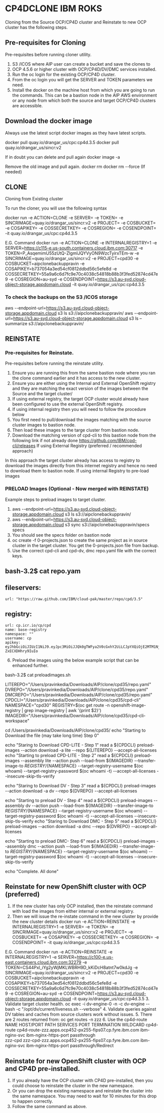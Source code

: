 # CP4DCLONE IBM ROKS
Cloning from the Source OCP/CP4D cluster and Reinstate to new OCP cluster has the following steps.

## Pre-requisites for Cloning
Pre-requisites before running cloner utility.

1.	S3 /ICOS where AIP user can create a bucket and save the clones to
2.	OCP 4.5.6 or higher cluster with OCP/CP4D/DV/DMC services installed.
3.	Run the oc login for the existing OCP/CP4D cluster.
4.	From the oc login you will get the SERVER and TOKEN parameters we need.
5.	Install the docker on the machine host from which you are going to run the commands. This can be a bastion node in the AIP AWS environment or any node from which both the source and target OCP/CP4D clusters are accessible.

## Download the docker image
Always use the latest script docker images as they have latest scripts.

docker pull quay.io/drangar_us/cpc:cp4d.3.5
docker pull quay.io/drangar_us/sincr:v2

If in doubt you can delete and pull again
docker image -a

Remove the old image and pull again.
docker rm <container id>
docker rm <container id> --force (If needed)

## CLONE

Cloning from Existing cluster

To run the cloner, you will use the following syntax

docker run -e ACTION=CLONE -e SERVER=<OC LOGIN SERVER> -e TOKEN=<OC LOGIN TOKEN> -e SINCRIMAGE=quay.io/drangar_us/sincr:v2 -e PROJECT=<OC PROJECT NAME> -e COSBUCKET=<S3 BUCKET NAME> -e COSAPIKEY=<S3 ACCESS KEY> -e COSSECRETKEY=<S3 SECRET KEY> -e COSREGION=<S3 REGION> -e COSENDPOINT=<S3 END POINT> -it quay.io/drangar_us/cpc:cp4d.3.5 

E.G. Command
docker run -e ACTION=CLONE -e INTERNALREGISTRY=1 -e SERVER=https://c115-e.us-south.containers.cloud.ibm.com:30717 -e TOKEN=P_AsqemimU55zUtQ-ZlgmIJQYVyON9WzcTyirxTEm-w -e SINCRIMAGE=quay.io/drangar_us/sincr:v2 -e PROJECT=cpd30 -e COSBUCKET=aipclonebackuppravin -e COSAPIKEY=b737054a3ed54cf0812ddbd56c5efe8d -e COSSECRETKEY=55a9a6c6d7fc9e70c4038c54818b88b3f3fed52874cd47e9 -e COSREGION=au-syd -e COSENDPOINT=https://s3.au-syd.cloud-object-storage.appdomain.cloud -it quay.io/drangar_us/cpc:cp4d.3.5

### To check the backups on the S3 /ICOS storage
aws --endpoint-url=https://s3.au-syd.cloud-object-storage.appdomain.cloud s3 ls s3://aipclonebackuppravin/
aws --endpoint-url=https://s3.au-syd.cloud-object-storage.appdomain.cloud s3 ls –summarize s3://aipclonebackuppravin/

## REINSTATE

### Pre-requisites for Reinstate.

Pre-requisites before running the reinstate utility.
1.	Ensure you are running this from the same bastion node where you ran the clone command earlier and it has access to the new cluster.
2.	Ensure you are either using the Internal and External OpenShift registry and they are matching the exact version of the images between the Source and the target cluster/
3.	If using external registry, the target OCP cluster would already have been configured to use the external OpenShift registry.
4.	If using internal registry then you will need to follow the procedure below
5.	You first need to pull/download the images matching with the source cluster images to bastion node.
6.	Then load these images to the targe cluster from bastion node.
7.	Download the matching version of cpd-cli to this bastion node from the following link if not already done https://github.com/IBM/cpd-cli/releases
If using External Registry (preferred / recommended approach)

In this approach the target cluster already has access to registry to download the images directly from this internet registry and hence no need to download them to bastion node.
If using internal Registry to pre-load images

### PRELOAD Images (Optional - Now merged with REINSTATE)

Example steps to preload images to target cluster.
1.	aws --endpoint-url=https://s3.au-syd.cloud-object-storage.appdomain.cloud s3 ls s3://aipclonebackuppravin/
2.	aws --endpoint-url=https://s3.au-syd.cloud-object-storage.appdomain.cloud s3 sync s3://aipclonebackuppravin/specs specs
3.	You should see the specs folder on bastion node
4.	oc create -f 0-projects.json to create the same project as in source cluster in the target cluster. You get the 0-projects.json file from backup.
5.	Use the correct cpd-cli and cpd-dv, dmc repo.yaml file with the correct keys.

bash-3.2$ cat repo.yam
---
fileservers:
  -
    url: "https://raw.github.com/IBM/cloud-pak/master/repo/cpd/3.5"
registry:
  -
    url: cp.icr.io/cp/cpd
    name: base-registry
    namespace: ""
    username: cp
    apikey: eyJhbGciOiJIUzI1NiJ9.eyJpc3MiOiJJQk0gTWFya2V0cGxhY2UiLCJpYXQiOjE2MTM1NjQxMTUsImp0aSI6ImFhYmI4NDNhYmE3NDQ4NGZhNzhiYzRlODJjOWRmMjQzIn0.2KVoSRLrAY522wXJiH0fKIVXohV-ZxECXDHhry9IuIo

6.	Preload the images using the below example script that can be enhanced further.

bash-3.2$ cat preloadimages.sh

LITEREPO="/Users/pravinkedia/Downloads/AIP/clone/cpd35/repo.yaml"
DVREPO="/Users/pravinkedia/Downloads/AIP/clone/cpd35/repo.yaml"
DMCREPO="/Users/pravinkedia/Downloads/AIP/clone/cpd35/repo.yaml"
CPDCLI="/Users/pravinkedia/Downloads/AIP/clone/cpd35/cpd-cli"
NAMESPACE="cpd30"
REGISTRY=$(oc get route -n openshift-image-registry | grep image-registry | awk '{print $2}')
IMAGEDIR="/Users/pravinkedia/Downloads/AIP/clone/cpd35/cpd-cli-workspace"

cd /Users/pravinkedia/Downloads/AIP/clone/cpd35/
echo "Starting to Download the file (may take long time) Step 0"

echo "Staring to Download CPD-LITE - Step 1"
read a
${CPDCLI} preload-images --action download -a lite --repo ${LITEREPO} --accept-all-licenses
echo "Starting to preload CPD-LITE - Step 2"
read a
${CPDCLI} preload-images --assembly lite --action push --load-from ${IMAGEDIR} --transfer-image-to ${REGISTRY}/${NAMESPACE} --target-registry-username $(oc whoami)  --target-registry-password $(oc whoami -t) --accept-all-licenses --insecure-skip-tls-verify

echo "Staring to Download DV - Step 3"
read a
${CPDCLI} preload-images --action download -a dv --repo ${DVREPO} --accept-all-licenses

echo "Starting to preload DV - Step 4"
read a
${CPDCLI} preload-images --assembly dv --action push --load-from ${IMAGEDIR} --transfer-image-to ${REGISTRY}/${NAMESPACE} --target-registry-username $(oc whoami) --target-registry-password $(oc whoami -t) --accept-all-licenses --insecure-skip-tls-verify
echo "Staring to Download DMC - Step 5"
read a
${CPDCLI} preload-images --action download -a dmc --repo ${DVREPO} --accept-all-licenses

echo "Starting to preload DMC- Step 6"
read a
${CPDCLI} preload-images --assembly dmc --action push --load-from ${IMAGEDIR} --transfer-image-to ${REGISTRY}/${NAMESPACE} --target-registry-username $(oc whoami) --target-registry-password $(oc whoami -t) --accept-all-licenses --insecure-skip-tls-verify

echo "Complete. All done"

## Reinstate for new OpenShift cluster with OCP (preferred)

1.	If the new cluster has only OCP installed, then the reinstate command with load the images from either internal or external registry.
2.	Then we will issue the re-instate command in the new cluster by provide the new cluster details
docker run -e ACTION=REINSTATE -e INTERNALREGISTRY=1 -e SERVER=<OC LOGIN SERVER> -e TOKEN=<OC LOGIN TOKEN> -e SINCRIMAGE=quay.io/drangar_us/sincr:v2 -e PROJECT=<OC PROJECT NAME> -e COSBUCKET=<S3 BUCKET NAME> -e COSAPIKEY=<S3 ACCESS KEY> -e COSSECRETKEY=<S3 SECRET KEY> -e COSREGION=<S3 REGION> -e COSENDPOINT=<S3 END POINT> -it quay.io/drangar_us/cpc:cp4d.3.5 

E.G. Command
docker run -e ACTION=REINSTATE -e INTERNALREGISTRY=1 -e SERVER=https://c100-e.us-east.containers.cloud.ibm.com:32279 -e TOKEN=CS44Pxl_iYg2yWjMKLWBRH9D_kKiDcH8atnt7w0kdJg -e SINCRIMAGE=quay.io/drangar_us/sincr:v2 -e PROJECT=cpd30 -e COSBUCKET=aipclonebackuppravin -e COSAPIKEY=b737054a3ed54cf0812ddbd56c5efe8d -e COSSECRETKEY=55a9a6c6d7fc9e70c4038c54818b88b3f3fed52874cd47e9 -e COSREGION=au-syd -e COSENDPOINT=https://s3.au-syd.cloud-object-storage.appdomain.cloud -it quay.io/drangar_us/cpc:cp4d.3.5
3.	Validate target cluster health.
oc exec -i dv-engine-0 -n <NAMESPCE> -c dv-engine -- bash -c "/opt/dv/current/liveness.sh --verbose"
4.	Validate queries against DV tables and caches from source clusters work without issues.
5.	There are 2 routes returned from:  oc get routes -n zzz
6.	Use the cp4d-route
NAME         HOST/PORT                                             PATH   SERVICES        PORT                   TERMINATION            WILDCARD
cp4d-route   cp4d-route-zzz.apps.ocp452-px255-fips07.cp.fyre.ibm.com   ibm-nginx-svc   ibm-nginx-https-port   passthrough            
zzz-cpd         zzz-cpd-zzz.apps.ocp452-px255-fips07.cp.fyre.ibm.com         ibm-nginx-svc   ibm-nginx-https-port   passthrough/Redirect

## Reinstate for new OpenShift cluster with OCP and CP4D pre-installed.

1.	If you already have the OCP cluster with CP4D pre-installed, then you could choose to reinstate the cluster in the new namespace.
2.	Or you can drop the existing namespace and reinstate the cluster into the same namespace. You may need to wait for 10 minutes for this drop to happen correctly.
3.	Follow the same command as above.
